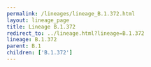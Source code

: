```yaml
---
permalink: /lineages/lineage_B.1.372.html
layout: lineage_page
title: Lineage B.1.372
redirect_to: ../lineage.html?lineage=B.1.372
lineage: B.1.372
parent: B.1
children: ['B.1.372']
---
```

